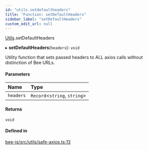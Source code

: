 ```yaml
---
id: "utils.setdefaultheaders"
title: "Function: setDefaultHeaders"
sidebar_label: "setDefaultHeaders"
custom_edit_url: null
---
```


[Utils](../modules/utils.md).setDefaultHeaders

▸ **setDefaultHeaders**(`headers`): `void`

Utility function that sets passed headers to ALL axios calls without distinction of Bee URLs.

#### Parameters

| Name | Type |
| :------ | :------ |
| `headers` | `Record`<`string`, `string`\> |

#### Returns

`void`

#### Defined in

[bee-js/src/utils/safe-axios.ts:13](https://github.com/ethersphere/bee-js/blob/6f227e1/src/utils/safe-axios.ts#L13)
